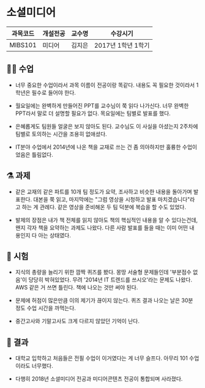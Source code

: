 # 소셜미디어

과목코드 | 개설전공 | 교수명 | 수강시기 |
--------|---------|--------|---------|
MIBS101 | 미디어 | 김지은 | 2017년 1학년 1학기 |

## 👩‍🏫 수업

* 너무 중요한 수업이라서 과목 이름이 전공이랑 똑같다. 내용도 꼭 필요한 것이라서 1학년은 필수로 들어야 한다.

* 월요일에는 완벽하게 만들어진 PPT를 교수님이 쭉 읽다 나가신다. 너무 완벽한 PPT라서 말로 더 설명할 필요가 없다. 목요일에는 팀별로 발표를 했다.

* 은혜롭게도 팀원들 얼굴은 보지 않아도 된다. 교수님도 이 사실을 아셨는지 2주차에 팀별로 토의하는 시간을 조용히 없애셨다.

* IT분야 수업에서 2014년에 나온 책을 교재로 쓰는 건 좀 의아하지만 훌륭한 수업이었음은 틀림없다.

## ⚗️ 과제

* 같은 교재의 같은 파트를 10개 팀 정도가 요약, 조사하고 비슷한 내용을 돌아가며 발표한다. 대본을 쭉 읽고, 마지막에는 "그럼 영상을 시청하고 발표 마치겠습니다"라고 하는 게 관례다. 같은 영상을 준비해온 두 팀 덕분에 복습을 할 수도 있었다.

* 발제의 장점은 내가 책 전체를 읽지 않아도 책의 핵심적인 내용을 알 수 있다는건데, 왠지 각자 책을 요약하는 과제도 나왔다. 다른 사람 발표를 들을 때는 이미 어떤 내용인지 다 아는 상태였다.

## 📝 시험

* 지식의 총량을 늘리기 위한 깜짝 퀴즈를 봤다. 몽땅 서술형 문제들인데 '부분점수 없음'이 당당히 박혀있었다. 무려 '2014년 IT 트렌드를 쓰시오'라는 문제도 나왔다. AWS 같은 거 쓰면 틀린다. 책에 나오는 것만 써야 된다.

* 문제에 허점이 많은만큼 이의 제기가 끊이지 않는다. 퀴즈 결과 나오는 날은 30분 정도 수업 시간을 까먹는다.

* 중간고사와 기말고사도 크게 다르지 않았던 기억이 난다.

## 🎲 결과

* 대학교 입학하고 처음들은 전필 수업이 이거였다는 게 너무 슬프다. 아무리 101 수업이라도 너무했다.

* 다행히 2018년 소셜미디어 전공과 미디어콘텐츠 전공이 통합되며 사라졌다.